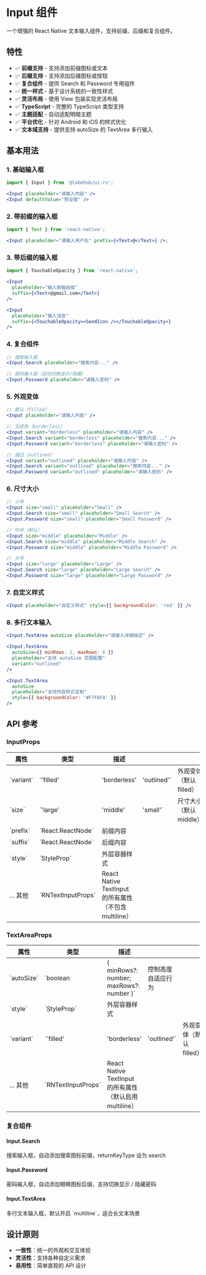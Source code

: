 # Input 组件

一个增强的 React Native 文本输入组件，支持前缀、后缀和复合组件。

## 特性

- ✅ **前缀支持** - 支持添加前缀图标或文本
- ✅ **后缀支持** - 支持添加后缀图标或按钮
- ✅ **复合组件** - 提供 Search 和 Password 专用组件
- ✅ **统一样式** - 基于设计系统的一致性样式
- ✅ **灵活布局** - 使用 View 包装实现灵活布局
- ✅ **TypeScript** - 完整的 TypeScript 类型支持
- ✅ **主题适配** - 自动适配明暗主题
- ✅ **平台优化** - 针对 Android 和 iOS 的样式优化
- ✅ **文本域支持** - 提供支持 autoSize 的 TextArea 多行输入

## 基本用法

### 1. 基础输入框

```jsx
import { Input } from '@lobehub/ui-rn';

<Input placeholder="请输入内容" />
<Input defaultValue="预设值" />
```

### 2. 带前缀的输入框

```jsx
import { Text } from 'react-native';

<Input placeholder="请输入用户名" prefix={<Text>@</Text>} />;
```

### 3. 带后缀的输入框

```jsx
import { TouchableOpacity } from 'react-native';

<Input
  placeholder="输入邮箱前缀"
  suffix={<Text>@gmail.com</Text>}
/>

<Input
  placeholder="输入消息"
  suffix={<TouchableOpacity><SendIcon /></TouchableOpacity>}
/>
```

### 4. 复合组件

```jsx
// 搜索输入框
<Input.Search placeholder="搜索内容..." />

// 密码输入框（自动切换显示/隐藏）
<Input.Password placeholder="请输入密码" />
```

### 5. 外观变体

```jsx
// 默认（filled）
<Input placeholder="请输入内容" />

// 无底色（borderless）
<Input variant="borderless" placeholder="请输入内容" />
<Input.Search variant="borderless" placeholder="搜索内容..." />
<Input.Password variant="borderless" placeholder="请输入密码" />

// 描边（outlined）
<Input variant="outlined" placeholder="请输入内容" />
<Input.Search variant="outlined" placeholder="搜索内容..." />
<Input.Password variant="outlined" placeholder="请输入密码" />
```

### 6. 尺寸大小

```jsx
// 小号
<Input size="small" placeholder="Small" />
<Input.Search size="small" placeholder="Small Search" />
<Input.Password size="small" placeholder="Small Password" />

// 中号（默认）
<Input size="middle" placeholder="Middle" />
<Input.Search size="middle" placeholder="Middle Search" />
<Input.Password size="middle" placeholder="Middle Password" />

// 大号
<Input size="large" placeholder="Large" />
<Input.Search size="large" placeholder="Large Search" />
<Input.Password size="large" placeholder="Large Password" />
```

### 7. 自定义样式

```jsx
<Input placeholder="自定义样式" style={{ backgroundColor: 'red' }} />
```

### 8. 多行文本输入

```jsx
<Input.TextArea autoSize placeholder="请输入详细描述" />

<Input.TextArea
  autoSize={{ minRows: 2, maxRows: 6 }}
  placeholder="支持 autoSize 范围配置"
  variant="outlined"
/>

<Input.TextArea
  autoSize
  placeholder="支持内容样式定制"
  style={{ backgroundColor: '#F7F8FA' }}
/>
```

## API 参考

### InputProps

| 属性        | 类型                     | 描述                                                  |              |                         |
| ----------- | ------------------------ | ----------------------------------------------------- | ------------ | ----------------------- |
| \`variant\` | \`'filled'               | 'borderless'                                          | 'outlined'\` | 外观变体（默认 filled） |
| \`size\`    | \`'large'                | 'middle'                                              | 'small'\`    | 尺寸大小（默认 middle） |
| \`prefix\`  | \`React.ReactNode\`      | 前缀内容                                              |              |                         |
| \`suffix\`  | \`React.ReactNode\`      | 后缀内容                                              |              |                         |
| \`style\`   | \`StyleProp<ViewStyle>\` | 外层容器样式                                          |              |                         |
| ... 其他    | \`RNTextInputProps\`     | React Native TextInput 的所有属性（不包含 multiline） |              |                         |

### TextAreaProps

| 属性         | 类型                     | 描述                                                    |                    |                         |
| ------------ | ------------------------ | ------------------------------------------------------- | ------------------ | ----------------------- |
| \`autoSize\` | \`boolean                | { minRows?: number; maxRows?: number }\`                | 控制高度自适应行为 |                         |
| \`style\`    | \`StyleProp<ViewStyle>\` | 外层容器样式                                            |                    |                         |
| \`variant\`  | \`'filled'               | 'borderless'                                            | 'outlined'\`       | 外观变体（默认 filled） |
| ... 其他     | \`RNTextInputProps\`     | React Native TextInput 的所有属性（默认启用 multiline） |                    |                         |

### 复合组件

#### Input.Search

搜索输入框，自动添加搜索图标前缀，returnKeyType 设为 search

#### Input.Password

密码输入框，自动添加眼睛图标后缀，支持切换显示 / 隐藏密码

#### Input.TextArea

多行文本输入框，默认开启 \`multiline\`，适合长文本场景

## 设计原则

- **一致性**：统一的外观和交互体验
- **灵活性**：支持各种自定义需求
- **易用性**：简单直观的 API 设计
